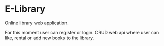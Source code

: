 # E-Library
Online library web application.

For this moment user can register or login. CRUD web api where user can like, rental or add new books to the library.
